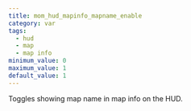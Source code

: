 ```yaml
---
title: mom_hud_mapinfo_mapname_enable
category: var
tags:
  - hud
  - map
  - map info
minimum_value: 0
maximum_value: 1
default_value: 1
---
```


Toggles showing map name in map info on the HUD.